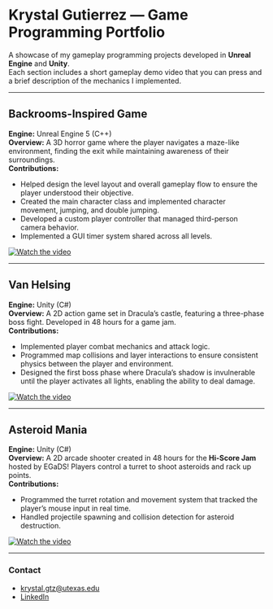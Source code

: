 # Krystal Gutierrez — Game Programming Portfolio

A showcase of my gameplay programming projects developed in **Unreal Engine** and **Unity**.  
Each section includes a short gameplay demo video that you can press and a brief description of the mechanics I implemented.

---

## Backrooms-Inspired Game
**Engine:** Unreal Engine 5 (C++)  
**Overview:** A 3D horror game where the player navigates a maze-like environment, finding the exit while maintaining awareness of their surroundings.  
**Contributions:**
- Helped design the level layout and overall gameplay flow to ensure the player understood their objective.
- Created the main character class and implemented character movement, jumping, and double jumping.
- Developed a custom player controller that managed third-person camera behavior.
- Implemented a GUI timer system shared across all levels.

[![Watch the video](https://img.youtube.com/vi/9AujuNhZUx0/0.jpg)](https://www.youtube.com/watch?v=9AujuNhZUx0)

---

## Van Helsing
**Engine:** Unity (C#)  
**Overview:** A 2D action game set in Dracula’s castle, featuring a three-phase boss fight. Developed in 48 hours for a game jam.  
**Contributions:**
- Implemented player combat mechanics and attack logic.
- Programmed map collisions and layer interactions to ensure consistent physics between the player and environment.
- Designed the first boss phase where Dracula’s shadow is invulnerable until the player activates all lights, enabling the ability to deal damage.

[![Watch the video](https://img.youtube.com/vi/im5acD1rN8k/0.jpg)](https://www.youtube.com/watch?v=im5acD1rN8k)

---

## Asteroid Mania
**Engine:** Unity (C#)  
**Overview:** A 2D arcade shooter created in 48 hours for the **Hi-Score Jam** hosted by EGaDS! Players control a turret to shoot asteroids and rack up points.  
**Contributions:**
- Programmed the turret rotation and movement system that tracked the player’s mouse input in real time.
- Handled projectile spawning and collision detection for asteroid destruction.

[![Watch the video](https://img.youtube.com/vi/o1xbZrjBUSI/0.jpg)](https://youtu.be/o1xbZrjBUSI)

---

### Contact
- krystal.gtz@utexas.edu  
- [LinkedIn](https://www.linkedin.com/in/krystal-gutierrez-29780a2ba/)
